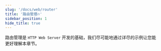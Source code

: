 ```yaml
---
slug: '/docs/web/router'
title: '路由管理🔥'
sidebar_position: 1
hide_title: true
---
```


路由管理是 `HTTP Web Server` 开发的基础，我们尽可能地通过详尽的示例让您能更好理解本章节。
